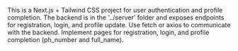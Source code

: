 <!-- Use this file to provide workspace-specific custom instructions to Copilot. For more details, visit https://code.visualstudio.com/docs/copilot/copilot-customization#_use-a-githubcopilotinstructionsmd-file -->

This is a Next.js + Tailwind CSS project for user authentication and profile completion. The backend is in the '../server' folder and exposes endpoints for registration, login, and profile update. Use fetch or axios to communicate with the backend. Implement pages for registration, login, and profile completion (ph_number and full_name).
